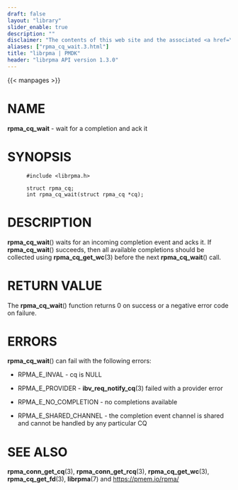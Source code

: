 ```yaml
---
draft: false
layout: "library"
slider_enable: true
description: ""
disclaimer: "The contents of this web site and the associated <a href=\"https://github.com/pmem\">GitHub repositories</a> are BSD-licensed open source."
aliases: ["rpma_cq_wait.3.html"]
title: "librpma | PMDK"
header: "librpma API version 1.3.0"
---
```

{{< manpages >}}

[comment]: <> (SPDX-License-Identifier: BSD-3-Clause)
[comment]: <> (Copyright 2020-2023, Intel Corporation)

# NAME

**rpma_cq_wait** - wait for a completion and ack it

# SYNOPSIS

          #include <librpma.h>

          struct rpma_cq;
          int rpma_cq_wait(struct rpma_cq *cq);

# DESCRIPTION

**rpma_cq_wait**() waits for an incoming completion event and acks it.
If **rpma_cq_wait**() succeeds, then all available completions should be
collected using **rpma_cq_get_wc**(3) before the next **rpma_cq_wait**()
call.

# RETURN VALUE

The **rpma_cq_wait**() function returns 0 on success or a negative error
code on failure.

# ERRORS

**rpma_cq_wait**() can fail with the following errors:

-   RPMA_E\_INVAL - cq is NULL

-   RPMA_E\_PROVIDER - **ibv_req_notify_cq**(3) failed with a provider
    error

-   RPMA_E\_NO_COMPLETION - no completions available

-   RPMA_E\_SHARED_CHANNEL - the completion event channel is shared and
    cannot be handled by any particular CQ

# SEE ALSO

**rpma_conn_get_cq**(3), **rpma_conn_get_rcq**(3),
**rpma_cq_get_wc**(3), **rpma_cq_get_fd**(3), **librpma**(7) and
https://pmem.io/rpma/
